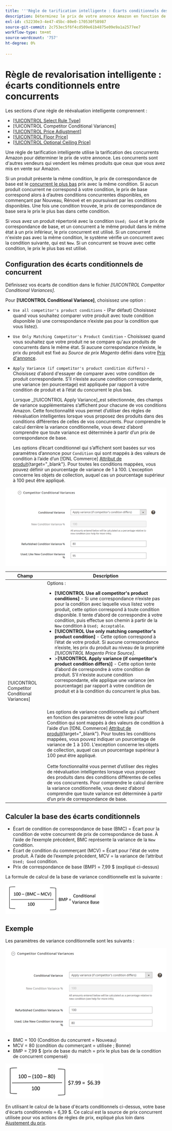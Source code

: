 ```yaml
---
title: '''Règle de tarification intelligente : Écarts conditionnels des concurrents'
description: Déterminez le prix de votre annonce Amazon en fonction de la tarification et de l’état du produit par un concurrent en créant une règle de tarification intelligente.
exl-id: c52230e3-4e47-45bc-80e0-170530f58987
source-git-commit: 2c753ec5f6f4cd509e61b4875e09e9a1a2577ee7
workflow-type: tm+mt
source-wordcount: '757'
ht-degree: 0%

---
```


# Règle de revalorisation intelligente : écarts conditionnels entre concurrents

Les sections d&#39;une règle de réévaluation intelligente comprennent :

- [[!UICONTROL Select Rule Type]](./intelligent-repricing-rules.md)
- [!UICONTROL Competitor Conditional Variances]
- [[!UICONTROL Price Adjustment]](./price-adjustment.md)
- [[!UICONTROL Floor Price]](./floor-price.md)
- [[!UICONTROL Optional Ceiling Price]](./optional-ceiling-price.md)

Une règle de tarification intelligente utilise la tarification des concurrents Amazon pour déterminer le prix de votre annonce. Les concurrents sont d&#39;autres vendeurs qui vendent les mêmes produits que ceux que vous avez mis en vente sur Amazon.

Si un produit présente la même condition, le prix de correspondance de base est le [concurrent le plus bas](./lowest-competitor-pricing.md) prix avec la même condition. Si aucun produit concurrent ne correspond à votre condition, le prix de base correspond alors à d’autres conditions concurrentes disponibles, en commençant par Nouveau, Rénové et en poursuivant par les conditions disponibles. Une fois une condition trouvée, le prix de correspondance de base sera le prix le plus bas dans cette condition.

Si vous avez un produit répertorié avec la condition `Used; Good` et le prix de correspondance de base, et un concurrent a le même produit dans le même état à un prix inférieur, le prix concurrent est utilisé. Si un concurrent n&#39;existe pas avec la même condition, le système vérifie un concurrent avec la condition suivante, qui est `New`. Si un concurrent se trouve avec cette condition, le prix le plus bas est utilisé.

## Configuration des écarts conditionnels de concurrent

Définissez vos écarts de condition dans le fichier _[!UICONTROL Competitor Conditional Variances]_.

Pour **[!UICONTROL Conditional Variance]**, choisissez une option :

- `Use all competitor's product conditions` - (Par défaut) Choisissez quand vous souhaitez comparer votre produit avec toute condition disponible (si une correspondance n’existe pas pour la condition que vous listez).

- `Use Only Matching Competitor's Product Condition` - Choisissez quand vous souhaitez que votre produit ne se compare qu&#39;aux produits de concurrents dans le même état. Si aucune correspondance n’existe, le prix du produit est fixé au _Source de prix Magento_ défini dans votre [Prix d&#39;annonce](./listing-price.md).

- `Apply Variance (if competitor's product condition differs)` - Choisissez d&#39;abord d&#39;essayer de comparer avec votre condition de produit correspondante. S’il n’existe aucune condition correspondante, une variance (en pourcentage) est appliquée par rapport à votre condition de produit et à l’état du concurrent le plus bas.

   Lorsque _[!UICONTROL Apply Variance]_est sélectionnée, des champs de variance supplémentaires s’affichent pour chacune de vos conditions Amazon. Cette fonctionnalité vous permet d’utiliser des règles de réévaluation intelligentes lorsque vous proposez des produits dans des conditions différentes de celles de vos concurrents. Pour comprendre le calcul derrière la variance conditionnelle, vous devez d’abord comprendre que toute variance est déterminée à partir d’un prix de correspondance de base.

   Les options d’écart conditionnel qui s’affichent sont basées sur vos paramètres d’annonce pour `Condition` qui sont mappés à des valeurs de condition à l’aide d’un [!DNL Commerce] [Attribut de produit](https://docs.magento.com/user-guide/catalog/product-attributes.html){target=&quot;_blank&quot;}. Pour toutes les conditions mappées, vous pouvez définir un pourcentage de variance de 1 à 100. L&#39;exception concerne les objets de collection, auquel cas un pourcentage supérieur à 100 peut être appliqué.

![Règle de revalorisation intelligente - Variations conditionnelles concurrentes](assets/amazon-competitor-cond-variances.png)

| Champ | Description |
|--- |--- |
| [!UICONTROL Competitor Conditional Variances] | Options : <ul><li>**[!UICONTROL Use all competitor's product conditions]** - Si une correspondance n’existe pas pour la condition avec laquelle vous listez votre produit, cette option correspond à toute condition disponible. Il tente d’abord de correspondre à votre condition, puis effectue son chemin à partir de la `New` condition à `Used; Acceptable`.</li><li>**[!UICONTROL Use only matching competitor's product condition]** - Cette option correspond à l’état de votre produit. Si aucune correspondance n’existe, les prix du produit au niveau de la propriété _[!UICONTROL Magento Price Source]_.</li><li>>**[!UICONTROL Apply variance (if competitor's product condition differs)]** - Cette option tente d’abord de correspondre à votre condition de produit. S’il n’existe aucune condition correspondante, elle applique une variance (en pourcentage) par rapport à votre condition de produit et à la condition du concurrent le plus bas.</li></ul><br><br>Les options de variance conditionnelle qui s’affichent en fonction des paramètres de votre liste pour Condition qui sont mappés à des valeurs de condition à l’aide d’un [!DNL Commerce] [Attribut de produit](https://docs.magento.com/user-guide/catalog/product-attributes.html){target=&quot;_blank&quot;}. Pour toutes les conditions mappées, vous pouvez indiquer un pourcentage de variance de 1 à 100. L&#39;exception concerne les objets de collection, auquel cas un pourcentage supérieur à 100 peut être appliqué.<br><br>Cette fonctionnalité vous permet d’utiliser des règles de réévaluation intelligentes lorsque vous proposez des produits dans des conditions différentes de celles de vos concurrents. Pour comprendre le calcul derrière la variance conditionnelle, vous devez d’abord comprendre que toute variance est déterminée à partir d’un prix de correspondance de base. |

## Calculer la base des écarts conditionnels

- Écart de condition de correspondance de base (BMC) = Écart pour la condition de votre concurrent de prix de correspondance de base. À l’aide de l’exemple précédent, BMC représente la variance de la `New` condition.
- Écart de condition du commerçant (MCV) = Écart pour l&#39;état de votre produit. À l’aide de l’exemple précédent, MCV = la variance de l’attribut `Used; Good` condition.
- Prix de correspondance de base (BMP) = 7,99 $ (expliqué ci-dessus)

La formule de calcul de la base de variance conditionnelle est la suivante :

![formule de calcul de base de la variance conditionnelle](assets/amazon-cond-variance-calc-1.png)

## Exemple

Les paramètres de variance conditionnelle sont les suivants :

![exemple de paramètres de variance conditionnelle](assets/amazon-cond-variances.png)

- BMC = 100 (Condition du concurrent = Nouveau)
- MCV = 80 (condition du commerçant = utilisée ; Bonne)
- BMP = 7,99 $ (prix de base du match = prix le plus bas de la condition de concurrent compensé)

![exemple de calcul de base de variance conditionnelle](assets/amazon-cond-variance-calc-2.png)

En utilisant le calcul de la base d&#39;écarts conditionnels ci-dessus, votre base d&#39;écarts conditionnels = 6,39 $. Ce calcul est la source de prix concurrent utilisée pour vos actions de règles de prix, expliqué plus loin dans [Ajustement du prix](./price-adjustment.md).
